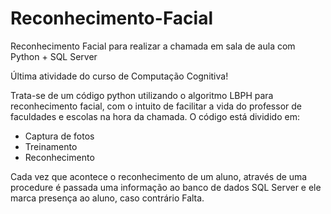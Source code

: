 # Reconhecimento-Facial
Reconhecimento Facial para realizar a chamada em sala de aula com Python + SQL Server

Última atividade do curso de Computação Cognitiva!

Trata-se de um código python utilizando o algoritmo LBPH para reconhecimento facial, com o intuito de facilitar a vida do professor de faculdades e escolas na hora da chamada. O código está dividido em:
  - Captura de fotos
  - Treinamento
  - Reconhecimento
  
Cada vez que acontece o reconhecimento de um aluno, através de uma procedure é passada uma informação ao banco de dados SQL Server e ele marca presença ao aluno, caso contrário Falta.
